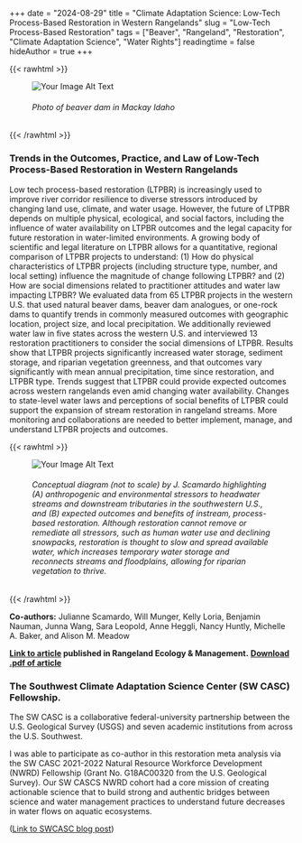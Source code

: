 +++
date = "2024-08-29"
title = "Climate Adaptation Science: Low-Tech Process-Based Restoration in Western Rangelands"
slug = "Low-Tech Process-Based Restoration"
tags = ["Beaver", "Rangeland", "Restoration", "Climate Adaptation Science", "Water Rights"]
readingtime = false
hideAuthor = true
+++

{{< rawhtml >}}
<figure>
  <div style="display: flex; justify-content: space-between;">
    <img src="/BeaverDam_ID.JPG" alt="Your Image Alt Text" style="max-width:90%; height:auto;">
  </div>
  <figcaption>
    <h6 style="font-size: 8x;"> Photo of beaver dam in Mackay Idaho </h6>
  </figcaption>
</figure>
{{< /rawhtml >}}

### Trends in the Outcomes, Practice, and Law of Low-Tech Process-Based Restoration in Western Rangelands
Low tech process-based restoration (LTPBR) is increasingly used to improve river corridor resilience to diverse stressors introduced by changing land use, climate, and water usage. However, the future of LTPBR depends on multiple physical, ecological, and social factors, including the influence of water availability on LTPBR outcomes and the legal capacity for future restoration in water-limited environments. 
A growing body of scientific and legal literature on LTPBR allows for a quantitative, regional comparison of LTPBR projects to understand: 
(1) How do physical characteristics of LTPBR projects (including structure type, number, and local setting) influence the magnitude of change following LTPBR? and (2) How are social dimensions related to practitioner attitudes and water law impacting LTPBR? 
We evaluated data from 65 LTPBR projects in the western U.S. that used natural beaver dams, beaver dam analogues, or one-rock dams to quantify trends in commonly measured outcomes with geographic location, project size, and local precipitation. We additionally reviewed water law in five states across the western U.S. and interviewed 13 restoration practitioners to consider the social dimensions of LTPBR. Results show that LTPBR projects significantly increased water storage, sediment storage, and riparian vegetation greenness, and that outcomes vary significantly with mean annual precipitation, time since restoration, and LTPBR type. Trends suggest that LTPBR could provide expected outcomes across western rangelands even amid changing water availability. Changes to state-level water laws and perceptions of social benefits of LTPBR could support the expansion of stream restoration in rangeland streams. More monitoring and collaborations are needed to better implement, manage, and understand LTPBR projects and outcomes.



{{< rawhtml >}}
<figure>
  <div style="display: flex; justify-content: space-between;">
    <img src="/PBR_fig1.png" alt="Your Image Alt Text" style="max-width:90%; height:auto;">
  </div>
  <figcaption>
    <h6 style="font-size: 8x;"> Conceptual diagram (not to scale) by J. Scamardo highlighting (A) anthropogenic and environmental stressors to headwater streams and downstream tributaries in the southwestern U.S., and (B) expected outcomes and benefits of instream, process-based restoration. Although restoration cannot remove or remediate all stressors, such as human water use and declining snowpacks, restoration is thought to slow and spread available water, which increases temporary water storage and reconnects streams and floodplains, allowing for riparian vegetation to thrive. </h6>
  </figcaption>
</figure>
{{< /rawhtml >}}

**Co-authors:** Julianne Scamardo, Will Munger, Kelly Loria, Benjamin Nauman, Junna Wang, Sara Leopold, Anne Heggli, Nancy Huntly, Michelle A. Baker, and Alison M. Meadow

**[Link to article](https://www.sciencedirect.com/science/article/pii/S1550742424001623) published in Rangeland Ecology & Management.**
**[Download .pdf of article](/Scamardo2025.pdf)**

### The Southwest Climate Adaptation Science Center (SW CASC) Fellowship. 
The SW CASC is a collaborative federal-university partnership between the U.S. Geological Survey (USGS) and seven academic institutions from across the U.S. Southwest.

I was able to participate as co-author in this restoration meta analysis via the SW CASC 2021-2022 Natural Resource Workforce Development (NWRD) Fellowship (Grant No. G18AC00320 from the U.S. Geological Survey). Our SW CASCS NWRD cohort had a core mission of creating actionable science that to build strong and authentic bridges between science and water management practices to understand future decreases in water flows on aquatic ecosystems.

 ([Link to SWCASC blog post](https://www.swcasc.arizona.edu/news/seeing-stream-watershed-identifying-opportunities-climate-resilient-stream-restoration))

